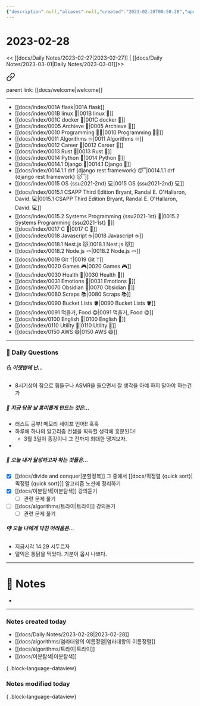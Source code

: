 ```yaml
---
{"description":null,"aliases":null,"created":"2023-02-28T00:50:28","updated":"2023-07-15T21:30:20","tags":["  DailyNote "],"title":"2023-02-28","dg-publish":true,"permalink":"/docs/Daily Notes/2023-02-28/","dgPassFrontmatter":true}
---
```



# 2023-02-28

<< [[docs/Daily Notes/2023-02-27\|2023-02-27]] | [[docs/Daily Notes/2023-03-01\|Daily Notes/2023-03-01]]>>


<div class="transclusion internal-embed is-loaded"><a class="markdown-embed-link" href="/docs/index/waypoint/" aria-label="Open link"><svg xmlns="http://www.w3.org/2000/svg" width="24" height="24" viewBox="0 0 24 24" fill="none" stroke="currentColor" stroke-width="2" stroke-linecap="round" stroke-linejoin="round" class="svg-icon lucide-link"><path d="M10 13a5 5 0 0 0 7.54.54l3-3a5 5 0 0 0-7.07-7.07l-1.72 1.71"></path><path d="M14 11a5 5 0 0 0-7.54-.54l-3 3a5 5 0 0 0 7.07 7.07l1.71-1.71"></path></svg></a><div class="markdown-embed">





parent link: [[docs/welcome\|welcome]]

---

- [[docs/index/001A flask\|001A flask]]
- [[docs/index/001B linux 🐧\|001B linux 🐧]]
- [[docs/index/001C docker 🐳\|001C docker 🐳]]
- [[docs/index/0005 Archieve 💾\|0005 Archieve 💾]]
- [[docs/index/0010 Programming 👩‍💻\|0010 Programming 👩‍💻]]
- [[docs/index/0011 Algorithms ♾️\|0011 Algorithms ♾️]]
- [[docs/index/0012 Career 💼\|0012 Career 💼]]
- [[docs/index/0013 Rust 🦀\|0013 Rust 🦀]]
- [[docs/index/0014 Python 🐍\|0014 Python 🐍]]
- [[docs/index/0014.1 Django 🎈\|0014.1 Django 🎈]]
- [[docs/index/0014.1.1 drf {django rest framework} 😴\|0014.1.1 drf {django rest framework} 😴]]
- [[docs/index/0015 OS {ssu2021-2nd} 💻\|0015 OS {ssu2021-2nd} 💻]]
- [[docs/index/0015.1 CSAPP Third Edition Bryant, Randal E. O'Hallaron, David. 💻\|0015.1 CSAPP Third Edition Bryant, Randal E. O'Hallaron, David. 💻]]
- [[docs/index/0015.2 Systems Programming {ssu2021-1st} 🐼\|0015.2 Systems Programming {ssu2021-1st} 🐼]]
- [[docs/index/0017 C 🍎\|0017 C 🍎]]
- [[docs/index/0018 Javascript ☕️\|0018 Javascript ☕️]]
- [[docs/index/0018.1 Nest.js 🐱\|0018.1 Nest.js 🐱]]
- [[docs/index/0018.2 Node.js 🪢\|0018.2 Node.js 🪢]]
- [[docs/index/0019 Git ᛘ\|0019 Git ᛘ]]
- [[docs/index/0020 Games 🎮\|0020 Games 🎮]]
- [[docs/index/0030 Health 💪\|0030 Health 💪]]
- [[docs/index/0031 Emotions 🤔\|0031 Emotions 🤔]]
- [[docs/index/0070 Obsidian 💎\|0070 Obsidian 💎]]
- [[docs/index/0080 Scraps 📚\|0080 Scraps 📚]]
- [[docs/index/0090 Bucket Lists 🪣\|0090 Bucket Lists 🪣]]
- [[docs/index/0091 먹을거, Food 😋\|0091 먹을거, Food 😋]]
- [[docs/index/0100 English 👻\|0100 English 👻]]
- [[docs/index/0110 Utility 🔧\|0110 Utility 🔧]]
- [[docs/index/0150 AWS 😄\|0150 AWS 😄]]




</div></div>


---

### 📅 Daily Questions

##### 🌜 어젯밤에 난...

- 8시기상이 참으로 힘들구나 ASMR을 들으면서 잘 생각을 아예 하지 말아야 하는건가

##### 🙌 지금 당장 날 흥미롭게 만드는 것은...

- 러스트 공부! 메모리 세이프 언어!! 훅훅
- 하루에 하나의 알고리즘 컨셉을 획득할 생각에 흥분된다! 
	- 3월 3일이 종강이니 그 전까지 최대한 땡겨보자.
- 

##### 🚀 오늘 내가 달성하고자 하는 것들은...

- [x] [[docs/divide and conquer\|분할정복]] 그 중에서 [[docs/퀵정렬 {quick sort}\|퀵정렬 {quick sort}]] 알고리즘 노션에 정리하기
- [x] [[docs/이분탐색\|이분탐색]] 강의듣기
	- [ ] 관련 문제 풀기
- [ ] [[docs/algorithms/트라이\|트라이]] 강의듣기
	- [ ] 관련 문제 풀기

##### 👎 오늘 나에게 닥친 어려움은...

- 지금시각 14:29 서두르자
- 덜익은 통닭을 먹었다. 기분이 몹시 나쁘다.

---

# 📝 Notes

- 

---

### Notes created today

- [[docs/Daily Notes/2023-02-28\|2023-02-28]]
- [[docs/algorithms/염라대왕의 이름정렬\|염라대왕의 이름정렬]]
- [[docs/algorithms/트라이\|트라이]]
- [[docs/이분탐색\|이분탐색]]

{ .block-language-dataview}

### Notes modified today


{ .block-language-dataview}

